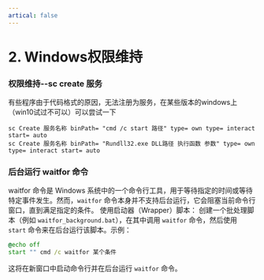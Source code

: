 ```yaml
---
artical: false
---
```

# 2. Windows权限维持

### 权限维持--sc create 服务

有些程序由于代码格式的原因，无法注册为服务，在某些版本的windows上（win10试过不可以）可以尝试一下

```shell
sc Create 服务名称 binPath= "cmd /c start 路径" type= own type= interact start= auto
sc Create 服务名称 binPath= "Rundll32.exe DLL路径 执行函数 参数" type= own type= interact start= auto
```



### 后台运行 waitfor 命令

waitfor 命令是 Windows 系统中的一个命令行工具，用于等待指定的时间或等待特定事件发生。然而，`waitfor` 命令本身并不支持后台运行，它会阻塞当前命令行窗口，直到满足指定的条件。
使用启动器（Wrapper）脚本：
创建一个批处理脚本（例如 `waitfor_background.bat`），在其中调用 `waitfor` 命令，然后使用 `start` 命令来在后台运行该脚本。示例：

```bat
@echo off
start "" cmd /c waitfor 某个条件

```

这将在新窗口中启动命令行并在后台运行 `waitfor` 命令。

